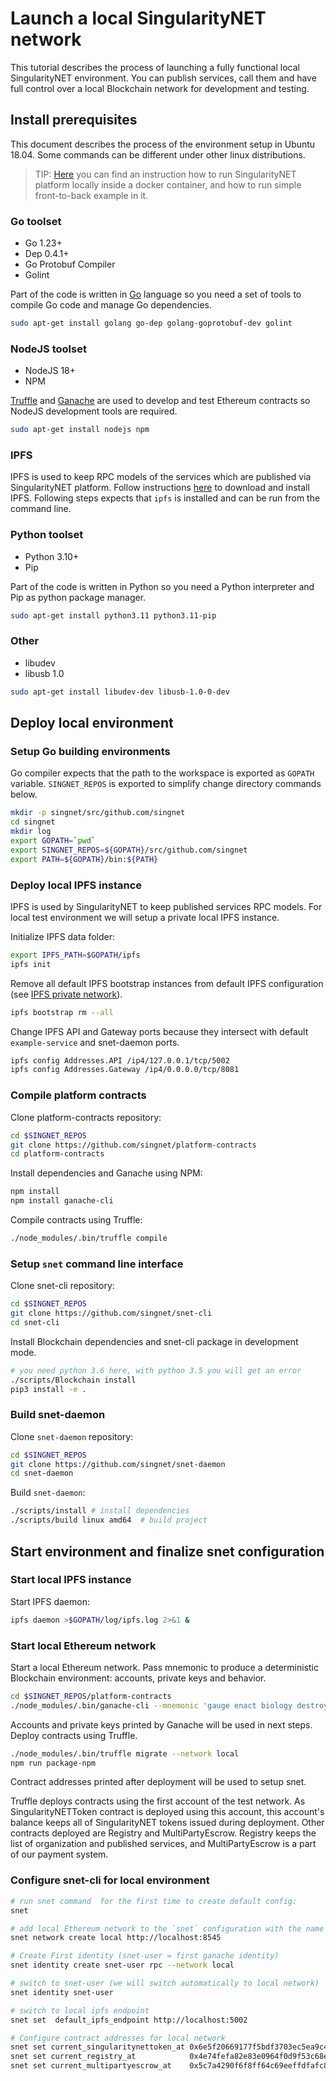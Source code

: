 # Launch a local SingularityNET network

This tutorial describes the process of launching a fully functional local SingularityNET environment. You can publish services, call them and have full control over a local Blockchain network for development and testing.

## Install prerequisites

This document describes the process of the environment setup in Ubuntu 18.04. Some commands can be different under other linux distributions.

> TIP: [Here](/docs/products/AIMarketplace/Publisher/mpe-example1/.md) you can find an instruction how to run SingularityNET platform locally inside a docker container, and how to run simple front-to-back example in it.

### Go toolset

- Go 1.23+
- Dep 0.4.1+
- Go Protobuf Compiler
- Golint

Part of the code is written in [Go](https://golang.org) language so you need a set of tools to compile Go code and manage Go dependencies.

```sh
sudo apt-get install golang go-dep golang-goprotobuf-dev golint
```

### NodeJS toolset

- NodeJS 18+
- NPM

[Truffle](https://truffleframework.com/truffle) and [Ganache](https://truffleframework.com/ganache) are used to develop and test Ethereum contracts so NodeJS development tools are required.

```sh
sudo apt-get install nodejs npm
```

### IPFS

IPFS is used to keep RPC models of the services which are published via SingularityNET platform. Follow instructions [here](https://docs.ipfs.io/guides/guides/install/) to download and install IPFS. Following steps expects that `ipfs` is installed and can be run from the command line.

### Python toolset

- Python 3.10+
- Pip

Part of the code is written in Python so you need a Python interpreter and Pip as python package manager.

```sh
sudo apt-get install python3.11 python3.11-pip
```

### Other

- libudev
- libusb 1.0

```sh
sudo apt-get install libudev-dev libusb-1.0-0-dev
```

## Deploy local environment

### Setup Go building environments

Go compiler expects that the path to the workspace is exported as ```GOPATH``` variable. ```SINGNET_REPOS``` is exported to simplify change directory commands below.

```sh
mkdir -p singnet/src/github.com/singnet
cd singnet
mkdir log
export GOPATH=`pwd`
export SINGNET_REPOS=${GOPATH}/src/github.com/singnet
export PATH=${GOPATH}/bin:${PATH}
```

### Deploy local IPFS instance

IPFS is used by SingularityNET to keep published services RPC models. For local test environment we will setup a private local IPFS instance.

Initialize IPFS data folder:

```sh
export IPFS_PATH=$GOPATH/ipfs
ipfs init
```

Remove all default IPFS bootstrap instances from default IPFS configuration (see [IPFS private network](https://github.com/ipfs/go-ipfs/blob/master/docs/experimental-features.md#private-networks)).

```sh
ipfs bootstrap rm --all
```

Change IPFS API and Gateway ports because they intersect with default ```example-service``` and snet-daemon ports.

```sh
ipfs config Addresses.API /ip4/127.0.0.1/tcp/5002
ipfs config Addresses.Gateway /ip4/0.0.0.0/tcp/8081
```

### Compile platform contracts
Clone platform-contracts repository:

```sh
cd $SINGNET_REPOS
git clone https://github.com/singnet/platform-contracts
cd platform-contracts
```

Install dependencies and Ganache using NPM:

```sh
npm install
npm install ganache-cli
```

Compile contracts using Truffle:

```sh
./node_modules/.bin/truffle compile
```

### Setup ```snet``` command line interface
Clone snet-cli repository:

```sh
cd $SINGNET_REPOS
git clone https://github.com/singnet/snet-cli
cd snet-cli
```

Install Blockchain dependencies and snet-cli package in development mode.

```sh
# you need python 3.6 here, with python 3.5 you will get an error
./scripts/Blockchain install
pip3 install -e .
```

### Build snet-daemon
Clone ```snet-daemon``` repository:

```sh
cd $SINGNET_REPOS
git clone https://github.com/singnet/snet-daemon
cd snet-daemon
```

Build ```snet-daemon```:

```sh
./scripts/install # install dependencies
./scripts/build linux amd64  # build project
```

## Start environment and finalize snet configuration
### Start local IPFS instance

Start IPFS daemon:

```sh
ipfs daemon >$GOPATH/log/ipfs.log 2>&1 &
```

### Start local Ethereum network
Start a local Ethereum network. Pass mnemonic to produce a deterministic Blockchain environment: accounts, private keys and behavior.

```sh
cd $SINGNET_REPOS/platform-contracts
./node_modules/.bin/ganache-cli --mnemonic 'gauge enact biology destroy normal tunnel slight slide wide sauce ladder produce' >$GOPATH/log/ganache.log 2>&1 &
```

Accounts and private keys printed by Ganache will be used in next steps.
Deploy contracts using Truffle.

```sh
./node_modules/.bin/truffle migrate --network local
npm run package-npm
```

Contract addresses printed after deployment will be used to setup snet.

Truffle deploys contracts using the first account of the test network. As SingularityNETToken contract is deployed using this account, this account's balance keeps all of SingularityNET tokens issued during deployment. Other contracts deployed are Registry and MultiPartyEscrow. Registry keeps the list of organization and published services, and MultiPartyEscrow is a part of our payment system.


### Configure snet-cli for local environment

```sh
# run snet command  for the first time to create default config:
snet

# add local Ethereum network to the `snet` configuration with the name "local".
snet network create local http://localhost:8545

# Create First identity (snet-user = first ganache identity)
snet identity create snet-user rpc --network local

# switch to snet-user (we will switch automatically to local network)
snet identity snet-user

# switch to local ipfs endpoint
snet set  default_ipfs_endpoint http://localhost:5002

# Configure contract addresses for local network 
snet set current_singularitynettoken_at 0x6e5f20669177f5bdf3703ec5ea9c4d4fe3aabd14
snet set current_registry_at            0x4e74fefa82e83e0964f0d9f53c68e03f7298a8b2
snet set current_multipartyescrow_at    0x5c7a4290f6f8ff64c69eeffdfafc8644a4ec3a4e

```
